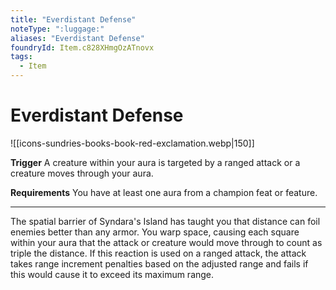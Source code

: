 ```yaml
---
title: "Everdistant Defense"
noteType: ":luggage:"
aliases: "Everdistant Defense"
foundryId: Item.c828XHmgOzATnovx
tags:
  - Item
---
```


# Everdistant Defense
![[icons-sundries-books-book-red-exclamation.webp|150]]

**Trigger** A creature within your aura is targeted by a ranged attack or a creature moves through your aura.

**Requirements** You have at least one aura from a champion feat or feature.

* * *

The spatial barrier of Syndara's Island has taught you that distance can foil enemies better than any armor. You warp space, causing each square within your aura that the attack or creature would move through to count as triple the distance. If this reaction is used on a ranged attack, the attack takes range increment penalties based on the adjusted range and fails if this would cause it to exceed its maximum range.
